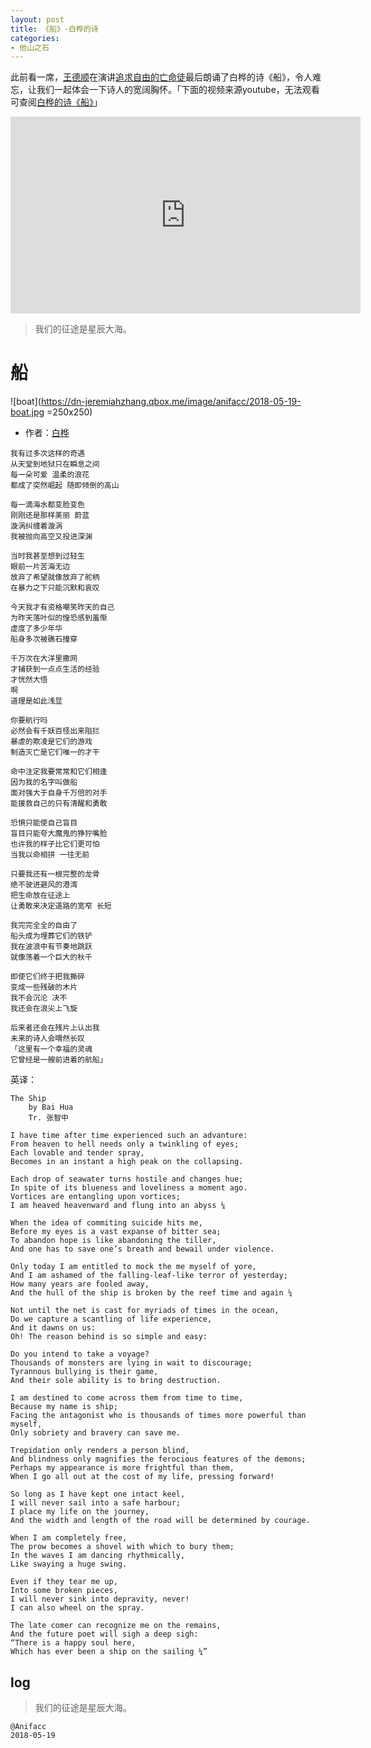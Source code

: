 ```yaml
---
layout: post
title: 《船》-白桦的诗
categories:
- 他山之石
---
```


此前看一席，[王德顺](www.baike.com/wiki/王德顺)在演讲[追求自由的亡命徒](https://v.qq.com/x/cover/7qm4vff0bszr5m0/m0169zkt728.html)最后朗诵了白桦的诗《船》，令人难忘，让我们一起体会一下诗人的宽阔胸怀。「下面的视频来源youtube，无法观看可查阅[白桦的诗《船》](https://www.bilibili.com/video/av4589749/)」

<iframe width="560" height="315" src="https://www.youtube.com/embed/SkxGZLUZKnU" frameborder="0" allow="autoplay; encrypted-media" allowfullscreen></iframe>

> 我们的征途是星辰大海。

# 船

![boat](https://dn-jeremiahzhang.qbox.me/image/anifacc/2018-05-19-boat.jpg =250x250)

- 作者：[白桦](https://en.wikipedia.org/wiki/Bai_Hua)

```
我有过多次这样的奇遇
从天堂到地狱只在瞬息之间
每一朵可爱 温柔的浪花
都成了突然崛起 随即倾倒的高山

每一滴海水都变脸变色
刚刚还是那样美丽 蔚蓝
漩涡纠缠着漩涡
我被抛向高空又投进深渊

当时我甚至想到过轻生
眼前一片苦海无边
放弃了希望就像放弃了舵柄
在暴力之下只能沉默和哀叹

今天我才有资格嘲笑昨天的自己
为昨天落叶似的惶恐感到羞惭
虚度了多少年华
船身多次被礁石撞穿

千万次在大洋里撒网
才捕获到一点点生活的经验
才恍然大悟
啊
道理是如此浅显

你要航行吗
必然会有千妖百怪出来阻拦
暴虐的欺凌是它们的游戏
制造灭亡是它们唯一的才干

命中注定我要常常和它们相逢
因为我的名字叫做船
面对强大于自身千万倍的对手
能援救自己的只有清醒和勇敢

恐惧只能使自己盲目
盲目只能夸大魔鬼的狰狞嘴脸
也许我的样子比它们更可怕
当我以命相拼 一往无前

只要我还有一根完整的龙骨
绝不驶进避风的港湾
把生命放在征途上
让勇敢来决定道路的宽窄 长短

我完完全全的自由了
船头成为埋葬它们的铁铲
我在波浪中有节奏地跳跃
就像荡着一个巨大的秋千

即使它们终于把我撕碎
变成一些残破的木片
我不会沉沦 决不
我还会在浪尖上飞旋

后来者还会在残片上认出我
未来的诗人会喟然长叹
「这里有一个幸福的灵魂
它曾经是一艘前进着的航船」

```

英译：

```
The Ship
    by Bai Hua
    Tr. 张智中

I have time after time experienced such an advanture:
From heaven to hell needs only a twinkling of eyes;
Each lovable and tender spray,
Becomes in an instant a high peak on the collapsing.

Each drop of seawater turns hostile and changes hue;
In spite of its blueness and loveliness a moment ago.
Vortices are entangling upon vortices;
I am heaved heavenward and flung into an abyss ¼

When the idea of commiting suicide hits me,
Before my eyes is a vast expanse of bitter sea;
To abandon hope is like abandoning the tiller,
And one has to save one’s breath and bewail under violence.

Only today I am entitled to mock the me myself of yore,
And I am ashamed of the falling-leaf-like terror of yesterday;
How many years are fooled away,
And the hull of the ship is broken by the reef time and again ¼

Not until the net is cast for myriads of times in the ocean,
Do we capture a scantling of life experience,
And it dawns on us:
Oh! The reason behind is so simple and easy:

Do you intend to take a voyage?
Thousands of monsters are lying in wait to discourage;
Tyrannous bullying is their game,
And their sole ability is to bring destruction.

I am destined to come across them from time to time,
Because my name is ship;
Facing the antagonist who is thousands of times more powerful than myself,
Only sobriety and bravery can save me.

Trepidation only renders a person blind,
And blindness only magnifies the ferocious features of the demons;
Perhaps my appearance is more frightful than them,
When I go all out at the cost of my life, pressing forward!

So long as I have kept one intact keel,
I will never sail into a safe harbour;
I place my life on the journey,
And the width and length of the road will be determined by courage.

When I am completely free,
The prow becomes a shovel with which to bury them;
In the waves I am dancing rhythmically,
Like swaying a huge swing.

Even if they tear me up,
Into some broken pieces,
I will never sink into depravity, never!
I can also wheel on the spray.

The late comer can recognize me on the remains,
And the future poet will sigh a deep sigh:
“There is a happy soul here,
Which has ever been a ship on the sailing ¼”
```

## log

> 我们的征途是星辰大海。

```
@Anifacc
2018-05-19
```
